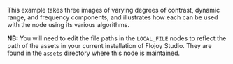<!--- Add SEO here --->

This example takes three images of varying degrees of contrast, dynamic range, and frequency components, and illustrates how each can be used with the node using its various algorithms.

**NB:** You will need to edit the file paths in the `LOCAL_FILE` nodes to reflect the path of the assets in your current installation of Flojoy Studio. They are found in the `assets` directory where this node is maintained.
